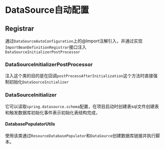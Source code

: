 # DataSource自动配置
## Registrar
通过`DataSourceAutoConfiguration`上的@Import注解引入，并通过实现`ImportBeanDefinitionRegistrar`接口注入`DataSourceInitializerPostProcessor`
### DataSourceInitializerPostProcessor
 注入这个类的目的是在回调`postProcessAfterInitialization`这个方法时直接强制初始化`DataSourceInitializer`
### DataSourceInitializer
它可以读取`spring.datasource.schema`配置，在项目启动时创建表sql文件创建表和触发数据库初始化事件表示初始化表结构完成，
#### DatabasePopulatorUtils
使用该类通过`ResourceDatabasePopulator`和`DataSource`创建数据库链接并执行脚本。
